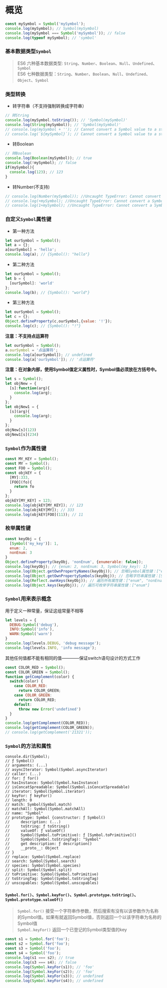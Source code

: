 # 概览  
```javascript
const mySymbol = Symbol('mySymbol');
console.log(mySymbol); // Symbol(mySymbol)
console.log(mySymbol === Symbol('mySymbol')); // false
console.log(typeof mySymbol); // 'symbol'
```

### 基本数据类型`Symbol`

> ES6 六种基本数据类型: `String`、`Number`、`Boolean`、`Null`、`Undefined`、`Symbol`  
> ES6 七种数据类型：`String`、`Number`、`Boolean`、`Null`、`Undefined`、`Object`、`Symbol`

### 类型转换 

* 转字符串（不支持强制转换成字符串）  
```javascript
// 转String
console.log(mySymbol.toString()); // 'Symbol(mySymbol)'
console.log(String(mySymbol)); // 'Symbol(mySymbol)'
// console.log(mySymbol + ''); // Cannot convert a Symbol value to a string
// console.log(`${mySymbol}`); // Cannot convert a Symbol value to a string
```  

* 转Boolean  
```javascript
// 转Boolean  
console.log(Boolean(mySymbol)); // true
console.log(!mySymbol); // false
if(mySymbol){
  console.log(123); // 123
}
```  

* 转Number(不支持)
```javascript
// console.log(Number(mySymbol)); //Uncaught TypeError: Cannot convert a Symbol value to a number
// console.log(+mySymbol); //Uncaught TypeError: Cannot convert a Symbol value to a number
// console.log(1+mySymbol); //Uncaught TypeError: Cannot convert a Symbol value to a number
```  

### 自定义`Symbol`属性键  

* 第一种方法
```javascript
let ourSymbol = Symbol();
let a = {};
a[ourSymbol] = 'hello'; 
console.log(a); // {Symbol(): "hello"}
```

* 第二种方法  
```javascript
let ourSymbol = Symbol();
let b = {
  [ourSymbol]: 'world'
};
console.log(b); // {Symbol(): "world"}
```  

* 第三种方法  
```javascript
let ourSymbol = Symbol();
let c = {};
Object.defineProperty(c,ourSymbol,{value: '!'});
console.log(c); // {Symbol(): "!"}
```  

**注意：不支持点运算符** 
```javascript
let ourSymbol = Symbol();
a.ourSymbol = '点运算符';
console.log(a[ourSymbol]); // undefined
console.log(a['ourSymbol']); // '点运算符'
```

**注意：在对象内部，使用Symbol值定义属性时，Symbol值必须放在方括号中。**  
```javascript
let s = Symbol();
let objNew = {
  [s]:function(arg){
    console.log(arg);
  }
};
let objNew1 = {
  [s](arg){
    console.log(arg);
  }
};
objNew[s](123)
objNew1[s](234)
```

### `Symbol`作为属性键  

```javascript
const MY_KEY = Symbol();
const MY = Symbol();
const FOO = Symbol();
const objkEY = {
  [MY]:333,
  [FOO](fo){
    return fo
  }
};
objkEY[MY_KEY] = 123;
console.log(objkEY[MY_KEY]); // 123
console.log(objkEY[MY]); // 333
console.log(objkEY[FOO](11)); // 11
```  

### 枚举属性键  

```javascript
const keyObj = {
  [Symbol('my_key')]: 1,
  enum: 2,
  nonEnum: 3
}
Object.defineProperty(keyObj, 'nonEnum', {enumerable: false});
console.log(keyObj); // {enum: 2, nonEnum: 3, Symbol(my_key): 1}
console.log(Object.getOwnPropertyNames(keyObj)); // 忽略Symbol属性键：["enum", "nonEnum"]
console.log(Object.getOwnPropertySymbols(keyObj)); // 忽略字符串属性键：[Symbol(my_key)]
console.log(Reflect.ownKeys(keyObj)); // 遍历所有属性键：["enum", "nonEnum", Symbol(my_key)]
console.log(Object.keys(keyObj)); // 遍历可枚举字符串属性键：["enum"]
```

### `Symbol`用来表示概念

用于定义一种常量，保证这组常量不相等  
```javascript
let levels = {
  DEBUG:Symbol('debug'),
  INFO:Symbol('info'),
  WARN:Symbol('warn')
}
console.log(levels.DEBUG, 'debug message');
console.log(levels.INFO, 'info message');
```  

其他任何值都不能有相同的值————保证switch语句设计的方式工作  
```javascript
const COLOR_RED = Symbol();
const COLOR_GREEN = Symbol();
function getComplement(color) {
  switch(color) {
    case COLOR_RED:
      return COLOR_GREEN;
    case COLOR_GREEN:
      return COLOR_RED;
    default: 
      throw new Error('undefined')
  }
}
console.log(getComplement(COLOR_RED));
console.log(getComplement(COLOR_GREEN));
// console.log(getComplement('21321'));
```  

### `Symbol`的方法和属性  

```
console.dir(Symbol);
// ƒ Symbol()
// arguments: (...)
// asyncIterator: Symbol(Symbol.asyncIterator)
// caller: (...)
// for: ƒ for()
// hasInstance: Symbol(Symbol.hasInstance)
// isConcatSpreadable: Symbol(Symbol.isConcatSpreadable)
// iterator: Symbol(Symbol.iterator)
// keyFor: ƒ keyFor()
// length: 0
// match: Symbol(Symbol.match)
// matchAll: Symbol(Symbol.matchAll)
// name: "Symbol"
// prototype: Symbol {constructor: ƒ Symbol()
//     description: (...)
//     toString: ƒ toString()
//     valueOf: ƒ valueOf()
//     Symbol(Symbol.toPrimitive): ƒ [Symbol.toPrimitive]()
//     Symbol(Symbol.toStringTag): "Symbol"
//     get description: ƒ description()
//     __proto__: Object
// }
// replace: Symbol(Symbol.replace)
// search: Symbol(Symbol.search)
// species: Symbol(Symbol.species)
// split: Symbol(Symbol.split)
// toPrimitive: Symbol(Symbol.toPrimitive)
// toStringTag: Symbol(Symbol.toStringTag)
// unscopables: Symbol(Symbol.unscopables)
```

#### `Symbol.for()`、`Symbol.keyFor()`、`Symbol.prototype.toString()`、`Symbol.prototype.valueOf()`  

> `Symbol.for()` 接受一个字符串作参数，然后搜索有没有以该参数作为名称的Symbol值。如果有就返回Symbol值，否则返回一个以该字符串为名称的Symbol值  
> `Symbol.keyFor()` 返回一个已登记的Symbol类型值的key  

```javascript
const s1 = Symbol.for('foo');
const s2 = Symbol.for('foo');
const s3 = Symbol('foo');
const s4 = Symbol('foo');
console.log(s1 === s2); // true
console.log(s3 === s4); // false
console.log(Symbol.keyFor(s1)); // 'foo'
console.log(Symbol.keyFor(s2)); // 'foo'
console.log(Symbol.keyFor(s3)); // undefined
console.log(Symbol.keyFor(s4)); // undefined
```
